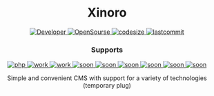 <div align="center">
 
# Xinoro
 
<div>

<div align="center">

 <a href="https://github.com/xoheveras"> ![Developer](https://img.shields.io/badge/Developed%20by-xoheveras(Egor%20Udovin)-blueviolet) </a> 
 <a href="https://github.com/xoheveras/Xinoro"> ![OpenSourse](https://img.shields.io/badge/Open%20Source-Xinoro-blueviolet) </a>
 <a href=""> ![codesize](https://img.shields.io/github/languages/code-size/xoheveras/Xinoro) </a> 
 <a href=""> ![lastcommit](https://img.shields.io/github/last-commit/xoheveras/Xinoro) </a>
 
 ### Supports
 <a href=""> ![php](https://img.shields.io/badge/php-7.3+-blueviolet) </a>
 <a href=""> ![work](https://img.shields.io/badge/work-apache-blueviolet) </a>
 <a href=""> ![work](https://img.shields.io/badge/work-nginx-blueviolet) </a>
 <a href=""> ![soon](https://img.shields.io/badge/soon-mysql-blueviolet) </a>
 <a href=""> ![soon](https://img.shields.io/badge/soon-mongodb-blueviolet) </a>
 <a href=""> ![soon](https://img.shields.io/badge/soon-python%203.7+-blueviolet) </a>
 <a href=""> ![soon](https://img.shields.io/badge/soon-django-blueviolet) </a>
 <a href=""> ![soon](https://img.shields.io/badge/soon-flask-blueviolet) </a>
 <a href=""> ![soon](https://img.shields.io/badge/soon-nodejs-blueviolet) </a>
 
 </div>
 
 <div align="center">
Simple and convenient CMS with support for a variety of technologies (temporary plug)
 </div>

